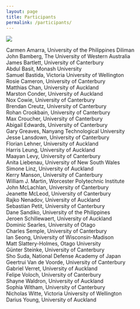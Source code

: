 ```yaml
---
layout: page
title: Participants
permalink: /participants/
---
```


<img src="https://combinatoricsinchristchurch.github.io/M1M02742cropped.JPG">

Carmen Amarra, University of the Philippines Diliman <br>
John Bamberg, The University of Western Australia <br>
James Bartlett, University of Canterbury <br>
Abdul Basit, Monash University <br>
Samuel Bastida, Victoria University of Wellington <br>
Rosie Cameron, University of Canterbury <br>
Matthias Chan, University of Auckland <br>
Marston Conder, University of Auckland <br>
Nox Cowie, University of Canterbury <br>
Brendan Creutz, University of Canterbury <br>
Rohan Crookbain, University of Canterbury<br>
Max Croucher, University of Canterbury <br>
Abigail Edwards, University of Canterbury <br>
Gary Greaves, Nanyang Technological University <br>
Jesse Lansdown, University of Canterbury <br>
Florian Lehner, University of Auckland<br>
Harris Leung, University of Auckland <br>
Maayan Levy, University of Canterbury <br>
Anita Liebenau, University of New South Wales <br>
Simone Linz, University of Auckland <br>
Kerry Manson, University of Canterbury <br>
William J. Martin, Worcester Polytechnic Institute <br>
John McLachlan, University of Canterbury <br>
Jeanette McLeod, University of Canterbury <br>
Rajko Nenadov, University of Auckland <br>
Sebastian Petit, University of Canterbury <br>
Dane Sandiko, University of the Philippines <br>
Jeroen Schillewaert, University of Auckland <br>
Dominic Searles, University of Otago <br>
Charles Semple, University of Canterbury <br>
Ian Seong, University of Wisconsin-Madison <br>
Matt Slattery-Holmes, Otago University <br>
Günter Steinke, University of Canterbury <br>
Sho Suda, National Defense Academy of Japan <br>
Geertrui Van de Voorde, University of Canterbury <br>
Gabriel Verret, University of Auckland <br>
Felipe Voloch, University of Canterbury <br>
Shayne Waldron, University of Auckland <br>
Sophia Witham, University of Canterbury <br>
Nicholas Witte, Victoria University of Wellington <br>
Darius Young, University of Auckland <br>
